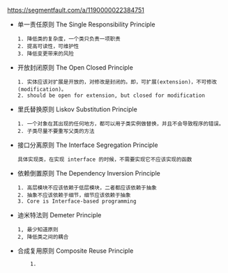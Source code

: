 https://segmentfault.com/a/1190000022384751

* 单一责任原则 The Single Responsibility Principle
  ```
  1. 降低类的复杂度，一个类只负责一项职责
  2. 提高可读性，可维护性
  3. 降低变更带来的风险
  ```
* 开放封闭原则 The Open Closed Principle
  ```
  1. 实体应该对扩展是开放的，对修改是封闭的。即，可扩展(extension)，不可修改(modification)。
  2. should be open for extension, but closed for modification
  ```
* 里氏替换原则 Liskov Substitution Principle
    ```
    1. 一个对象在其出现的任何地方，都可以用子类实例做替换，并且不会导致程序的错误。
    2. 子类尽量不要重写父类的方法
    ```
* 接口分离原则 The Interface Segregation Principle
    ```
    具体实现类，在实现 interface 的时候，不需要实现它不应该实现的函数
    ```
* 依赖倒置原则 The Dependency Inversion Principle
    ```
    1. 高层模块不应该依赖于低层模块，二者都应该依赖于抽象
    2. 抽象不应该依赖于细节，细节应该依赖于抽象
    3. Core is Interface-based programming
    ```
  
* 迪米特法则 Demeter Principle
    ```
    1, 最少知道原则
    2, 降低类之间的耦合
    ```
  
* 合成复用原则 Composite Reuse Principle
  ```
      1. 
  ```